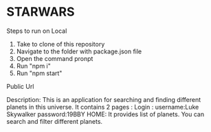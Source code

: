 # STARWARS

Steps to run on Local
1) Take to clone of this repository
2) Navigate to the folder with package.json file
3) Open the command pronpt
4) Run "npm i"
5) Run "npm start"

Public Url 


Description:
This is an application for searching and finding different planets in this universe.
It contains 2 pages : 
Login :
    username:Luke Skywalker
    password:19BBY
HOME: 
    It provides list of planets.
    You can search and filter different planets.



